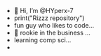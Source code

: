 - 👋 Hi, I’m @HYperx-7
- print("Rizzz repository")
- fun guy who likes to code...
- 👀 rookie in the business ...
- learning comp sci...
- 
<!---
HYperx-7/HYperx-7 is a ✨ special ✨ repository because its `README.md` (this file) appears on your GitHub profile.
You can click the Preview link to take a look at your changes.
--->
